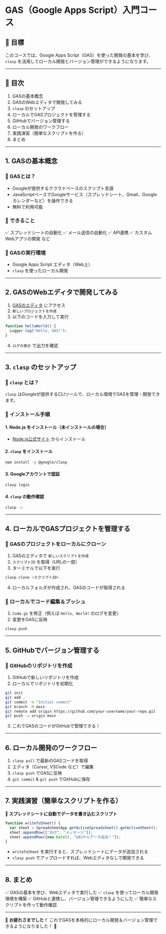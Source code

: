 # GAS（Google Apps Script）入門コース

## **📌 目標**
このコースでは、Google Apps Script（GAS）を使った開発の基本を学び、`clasp` を活用してローカル開発とバージョン管理ができるようになります。

---

## **📝 目次**
1. GASの基本概念
2. GASのWebエディタで開発してみる
3. `clasp` のセットアップ
4. ローカルでGASプロジェクトを管理する
5. GitHubでバージョン管理する
6. ローカル開発のワークフロー
7. 実践演習（簡単なスクリプトを作る）
8. まとめ

---

## **1. GASの基本概念**
### **🔹 GASとは？**
- Googleが提供するクラウドベースのスクリプト言語
- JavaScriptベースでGoogleサービス（スプレッドシート、Gmail、Googleカレンダーなど）を操作できる
- 無料で利用可能

### **🔹 できること**
✅ スプレッドシートの自動化
✅ メール送信の自動化
✅ API連携
✅ カスタムWebアプリの開発  など

### **🔹 GASの実行環境**
- Google Apps Script エディタ（Web上）
- `clasp` を使ったローカル開発

---

## **2. GASのWebエディタで開発してみる**
1. [GASのエディタ](https://script.google.com/) にアクセス
2. `新しいプロジェクトを作成`
3. 以下のコードを入力して実行

```javascript
function helloWorld() {
  Logger.log("Hello, GAS!");
}
```
4. `ログの表示` で出力を確認

---

## **3. `clasp` のセットアップ**
### **🔹 `clasp` とは？**
`clasp` はGoogleが提供するCLIツールで、ローカル環境でGASを管理・開発できます。

### **🔹 インストール手順**
#### **1. Node.js をインストール（未インストールの場合）**
- [Node.js公式サイト](https://nodejs.org/) からインストール

#### **2. `clasp` をインストール**
```sh
npm install -g @google/clasp
```

#### **3. Googleアカウントで認証**
```sh
clasp login
```

#### **4. `clasp` の動作確認**
```sh
clasp -v
```

---

## **4. ローカルでGASプロジェクトを管理する**
### **🔹 GASのプロジェクトをローカルにクローン**
1. GASのエディタで `新しいスクリプトを作成`
2. `スクリプトID` を取得（URLの一部）
3. ターミナルで以下を実行
```sh
clasp clone <スクリプトID>
```
4. ローカルフォルダが作成され、GASのコードが取得される

### **🔹 ローカルでコード編集＆プッシュ**
1. `Code.gs` を修正（例えば `Hello, World!` のログを変更）
2. 変更をGASに反映
```sh
clasp push
```

---

## **5. GitHubでバージョン管理する**
### **🔹 GitHubのリポジトリを作成**
1. GitHubで新しいリポジトリを作成
2. ローカルでリポジトリを初期化

```sh
git init
git add .
git commit -m "Initial commit"
git branch -M main
git remote add origin https://github.com/your-username/your-repo.git
git push -u origin main
```

3. これでGASのコードがGitHubで管理できる！

---

## **6. ローカル開発のワークフロー**
1. `clasp pull` で最新のGASコードを取得
2. エディタ（Cursor, VSCode など）で編集
3. `clasp push` でGASに反映
4. `git commit` & `git push` でGitHubに保存

---

## **7. 実践演習（簡単なスクリプトを作る）**
**📌 スプレッドシートに自動でデータを書き込むスクリプト**
```javascript
function writeToSheet() {
  var sheet = SpreadsheetApp.getActiveSpreadsheet().getActiveSheet();
  sheet.appendRow(["日付", "メッセージ"]);
  sheet.appendRow([new Date(), "GASからデータ追加！"]);
}
```

- `writeToSheet` を実行すると、スプレッドシートにデータが追加される
- `clasp push` でアップロードすれば、Webエディタなしで開発できる

---

## **8. まとめ**
✅ GASの基本を学び、Webエディタで実行した
✅ `clasp` を使ってローカル開発環境を構築
✅ GitHubと連携し、バージョン管理できるようにした
✅ 簡単なスクリプトを作って動作確認

---

🎉 **お疲れさまでした！** これでGASを本格的にローカル開発＆バージョン管理できるようになりました！ 🚀